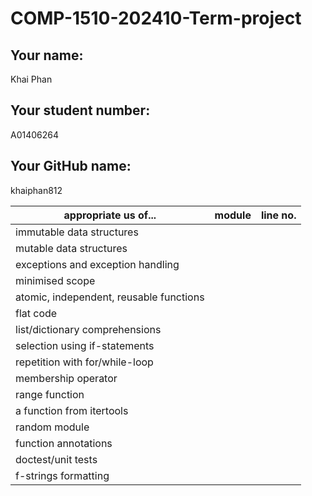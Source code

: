# COMP-1510-202410-Term-project

## Your name:
Khai Phan

## Your student number:
A01406264

## Your GitHub name:
khaiphan812


| appropriate us of...                    | module | line no. |
|-----------------------------------------|--------|----------|
| immutable data structures               |        |          |
| mutable data structures                 |        |          |
| exceptions and exception handling       |        |          |
| minimised scope                         |        |          |
| atomic, independent, reusable functions |        |          |
| flat code                               |        |          |
| list/dictionary comprehensions          |        |          |
| selection using if-statements           |        |          |
| repetition with for/while-loop          |        |          |
| membership operator                     |        |          |
| range function                          |        |          |
| a function from itertools               |        |          |
| random module                           |        |          |
| function annotations                    |        |          |
| doctest/unit tests                      |        |          |
| f-strings formatting                    |        |          |
